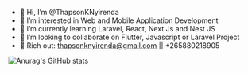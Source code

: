 - 👋 Hi, I’m @ThapsonKNyirenda
- 👀 I’m interested in Web and Mobile Application Development
- 🌱 I’m currently learning Laravel, React, Next Js and Nest JS
- 💞️ I’m looking to collaborate on Flutter, Javascript or Laravel Project
- 🌱 Rich out: thapsonknyirenda@gmail.com || +265880218905

![Anurag's GitHub stats](https://github-readme-stats.vercel.app/api?username=ThapsonKNyirenda&show_icons=true&theme=radical)
<!---
ThapsonKNyirenda/ThapsonKNyirenda is a ✨ special ✨ repository because its `README.md` (this file) appears on your GitHub profile.
You can click the Preview link to take a look at your changes.
--->
